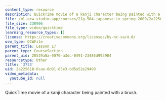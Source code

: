 ```yaml
---
content_type: resource
description: QuickTime movie of a kanji character being painted with a brush.
file: /ol-ocw-studio-app/courses/21g-504-japanese-iv-spring-2009/2a2256186cae6d9185e3bd5a52e29499_3733.mov
file_size: 230906
file_type: video/quicktime
learning_resource_types: []
license: https://creativecommons.org/licenses/by-nc-sa/4.0/
ocw_type: OCWFile
parent_title: Lesson 17
parent_type: CourseSection
parent_uid: 20539a8a-0070-a3dc-0491-23486d993904
resourcetype: Other
title: '3733'
uid: 2a225618-6cae-6d91-85e3-bd5a52e29499
video_metadata:
  youtube_id: null
---
```

QuickTime movie of a kanji character being painted with a brush.